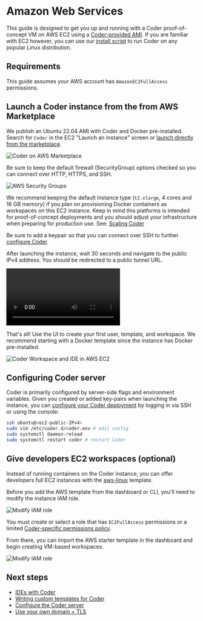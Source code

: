 # Amazon Web Services

This guide is designed to get you up and running with a Coder proof-of-concept
VM on AWS EC2 using a [Coder-provided AMI](https://github.com/coder/packages).
If you are familiar with EC2 however, you can use our
[install script](../cli.md) to run Coder on any popular Linux distribution.

## Requirements

This guide assumes your AWS account has `AmazonEC2FullAccess` permissions.

## Launch a Coder instance from the from AWS Marketplace

We publish an Ubuntu 22.04 AMI with Coder and Docker pre-installed. Search for
`Coder` in the EC2 "Launch an Instance" screen or
[launch directly from the marketplace](https://aws.amazon.com/marketplace/pp/prodview-5gxjyur2vc7rg).

![Coder on AWS Marketplace](../../images/platforms/aws/marketplace.png)

Be sure to keep the default firewall (SecurityGroup) options checked so you can
connect over HTTP, HTTPS, and SSH.

![AWS Security Groups](../../images/platforms/aws/security-groups.png)

We recommend keeping the default instance type (`t2.xlarge`, 4 cores and 16 GB
memory) if you plan on provisioning Docker containers as workspaces on this EC2
instance. Keep in mind this platforms is intended for proof-of-concept
deployments and you should adjust your infrastructure when preparing for
production use. See: [Scaling Coder](../../admin/infrastructure/README.md)

Be sure to add a keypair so that you can connect over SSH to further
[configure Coder](../../admin/configure.md).

After launching the instance, wait 30 seconds and navigate to the public IPv4
address. You should be redirected to a public tunnel URL.

<video autoplay playsinline loop>
  <source src="https://github.com/coder/coder/blob/main/docs/images/platforms/aws/launch.mp4?raw=true" type="video/mp4">
Your browser does not support the video tag.
</video>

That's all! Use the UI to create your first user, template, and workspace. We
recommend starting with a Docker template since the instance has Docker
pre-installed.

![Coder Workspace and IDE in AWS EC2](../../images/platforms/aws/workspace.png)

## Configuring Coder server

Coder is primarily configured by server-side flags and environment variables.
Given you created or added key-pairs when launching the instance, you can
[configure your Coder deployment](../../admin/configure.md) by logging in via
SSH or using the console:

<!-- TOOD(@kylecarbs): fix this weird formatting (https://imgur.com/a/LAUY3cT) -->

```sh
ssh ubuntu@<ec2-public-IPv4>
sudo vim /etc/coder.d/coder.env # edit config
sudo systemctl daemon-reload
sudo systemctl restart coder # restart Coder
```

## Give developers EC2 workspaces (optional)

Instead of running containers on the Coder instance, you can offer developers
full EC2 instances with the
[aws-linux](https://github.com/coder/coder/tree/main/examples/templates/aws-linux)
template.

Before you add the AWS template from the dashboard or CLI, you'll need to modify
the instance IAM role.

![Modify IAM role](../../images/platforms/aws/modify-iam.png)

You must create or select a role that has `EC2FullAccess` permissions or a
limited
[Coder-specific permissions policy](https://github.com/coder/coder/tree/main/examples/templates/aws-linux#required-permissions--policy).

From there, you can import the AWS starter template in the dashboard and begin
creating VM-based workspaces.

![Modify IAM role](../../images/platforms/aws/aws-linux.png)

## Next steps

- [IDEs with Coder](../../user-guides/workspace-access/README.md)
- [Writing custom templates for Coder](../../admin/templates/README.md)
- [Configure the Coder server](../../admin/configure.md)
- [Use your own domain + TLS](../../admin/configure.md#tls--reverse-proxy)
